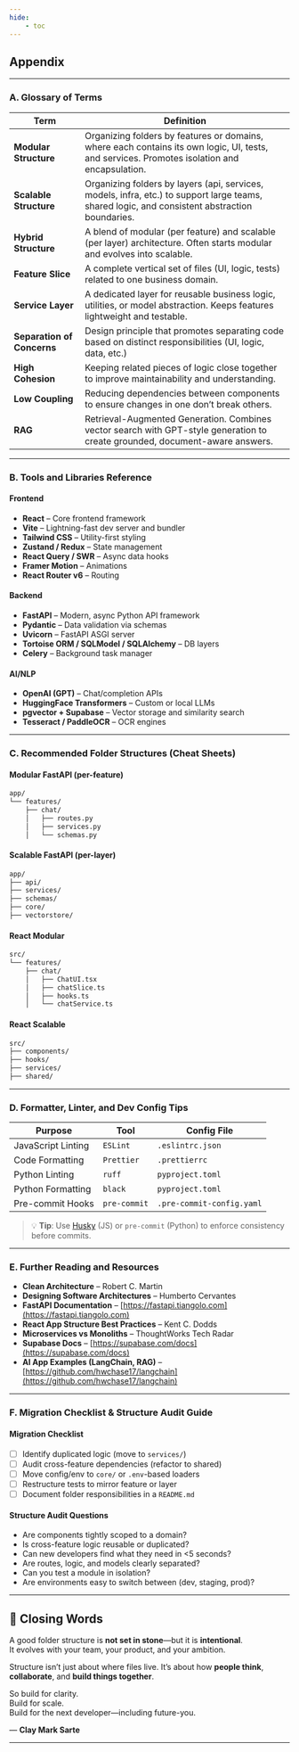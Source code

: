 ```yaml
---
hide:
    - toc
---
```


## Appendix

---

### **A. Glossary of Terms**

| Term                       | Definition                                                                                                                                     |
| -------------------------- | ---------------------------------------------------------------------------------------------------------------------------------------------- |
| **Modular Structure**      | Organizing folders by features or domains, where each contains its own logic, UI, tests, and services. Promotes isolation and encapsulation.   |
| **Scalable Structure**     | Organizing folders by layers (api, services, models, infra, etc.) to support large teams, shared logic, and consistent abstraction boundaries. |
| **Hybrid Structure**       | A blend of modular (per feature) and scalable (per layer) architecture. Often starts modular and evolves into scalable.                        |
| **Feature Slice**          | A complete vertical set of files (UI, logic, tests) related to one business domain.                                                            |
| **Service Layer**          | A dedicated layer for reusable business logic, utilities, or model abstraction. Keeps features lightweight and testable.                       |
| **Separation of Concerns** | Design principle that promotes separating code based on distinct responsibilities (UI, logic, data, etc.)                                      |
| **High Cohesion**          | Keeping related pieces of logic close together to improve maintainability and understanding.                                                   |
| **Low Coupling**           | Reducing dependencies between components to ensure changes in one don’t break others.                                                          |
| **RAG**                    | Retrieval-Augmented Generation. Combines vector search with GPT-style generation to create grounded, document-aware answers.                   |

---

### **B. Tools and Libraries Reference**

#### Frontend

* **React** – Core frontend framework
* **Vite** – Lightning-fast dev server and bundler
* **Tailwind CSS** – Utility-first styling
* **Zustand / Redux** – State management
* **React Query / SWR** – Async data hooks
* **Framer Motion** – Animations
* **React Router v6** – Routing

#### Backend

* **FastAPI** – Modern, async Python API framework
* **Pydantic** – Data validation via schemas
* **Uvicorn** – FastAPI ASGI server
* **Tortoise ORM / SQLModel / SQLAlchemy** – DB layers
* **Celery** – Background task manager

#### AI/NLP

* **OpenAI (GPT)** – Chat/completion APIs
* **HuggingFace Transformers** – Custom or local LLMs
* **pgvector + Supabase** – Vector storage and similarity search
* **Tesseract / PaddleOCR** – OCR engines

---

### **C. Recommended Folder Structures (Cheat Sheets)**

#### Modular FastAPI (per-feature)

```bash
app/
└── features/
    ├── chat/
    │   ├── routes.py
    │   ├── services.py
    │   └── schemas.py
```

#### Scalable FastAPI (per-layer)

```bash
app/
├── api/
├── services/
├── schemas/
├── core/
├── vectorstore/
```

#### React Modular

```bash
src/
└── features/
    ├── chat/
    │   ├── ChatUI.tsx
    │   ├── chatSlice.ts
    │   ├── hooks.ts
    │   └── chatService.ts
```

#### React Scalable

```bash
src/
├── components/
├── hooks/
├── services/
├── shared/
```

---

### **D. Formatter, Linter, and Dev Config Tips**

| Purpose            | Tool         | Config File               |
| ------------------ | ------------ | ------------------------- |
| JavaScript Linting | `ESLint`     | `.eslintrc.json`          |
| Code Formatting    | `Prettier`   | `.prettierrc`             |
| Python Linting     | `ruff`       | `pyproject.toml`          |
| Python Formatting  | `black`      | `pyproject.toml`          |
| Pre-commit Hooks   | `pre-commit` | `.pre-commit-config.yaml` |

> 💡 **Tip**: Use [Husky](https://typicode.github.io/husky/) (JS) or `pre-commit` (Python) to enforce consistency before commits.

---

### **E. Further Reading and Resources**

* **Clean Architecture** – Robert C. Martin
* **Designing Software Architectures** – Humberto Cervantes
* **FastAPI Documentation** – [https://fastapi.tiangolo.com](https://fastapi.tiangolo.com)
* **React App Structure Best Practices** – Kent C. Dodds
* **Microservices vs Monoliths** – ThoughtWorks Tech Radar
* **Supabase Docs** – [https://supabase.com/docs](https://supabase.com/docs)
* **AI App Examples (LangChain, RAG)** – [https://github.com/hwchase17/langchain](https://github.com/hwchase17/langchain)

---

### **F. Migration Checklist & Structure Audit Guide**

#### Migration Checklist

* [ ] Identify duplicated logic (move to `services/`)
* [ ] Audit cross-feature dependencies (refactor to shared)
* [ ] Move config/env to `core/` or `.env`-based loaders
* [ ] Restructure tests to mirror feature or layer
* [ ] Document folder responsibilities in a `README.md`

#### Structure Audit Questions

* Are components tightly scoped to a domain?
* Is cross-feature logic reusable or duplicated?
* Can new developers find what they need in <5 seconds?
* Are routes, logic, and models clearly separated?
* Can you test a module in isolation?
* Are environments easy to switch between (dev, staging, prod)?

---

## 🎉 Closing Words

A good folder structure is **not set in stone**—but it is **intentional**.  
It evolves with your team, your product, and your ambition.

Structure isn’t just about where files live.
It’s about how **people think**, **collaborate**, and **build things together**.  

So build for clarity.  
Build for scale.  
Build for the next developer—including future-you.

— **Clay Mark Sarte**

---
